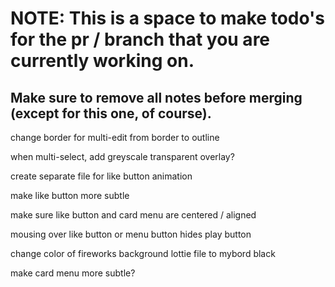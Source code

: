 # NOTE: This is a space to make todo's for the pr / branch that you are currently working on. 
Make sure to remove all notes before merging (except for this one, of course).
----------------------------------------------------------------------------------------------------
change border for multi-edit from border to outline

when multi-select, add greyscale transparent overlay?

create separate file for like button animation

make like button more subtle

make sure like button and card menu are centered / aligned

mousing over like button or menu button hides play button

change color of fireworks background lottie file to mybord black

make card menu more subtle?
